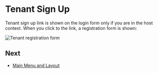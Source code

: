 # Tenant Sign Up

Tenant sign up link is shown on the login form only if you are in the host context. When you click to the link, a registration form is shown:

<img src="D:/Github/documents/docs/en/images/tenant-signup-v3.png" alt="Tenant registration form" class="img-thumbnail" />

## Next

- [Main Menu and Layout](Getting-Started-Angular-Main-Menu-Layout)

